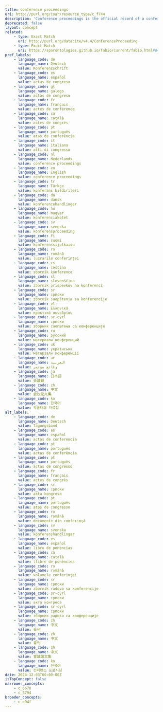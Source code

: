 ```yaml
---
title: conference proceedings
uri: http://purl.org/coar/resource_type/c_f744
description: 'Conference proceedings is the official record of a conference meeting. It is a collection of documents which corresponds to the presentations given at the conference. It may include additional content. [Source: http://www.ieee.org/documents/confprocdefined.pdf ]'
deprecated: false
layout: concept
related:
    - type: Exact Match
      uri: http://purl.org/datacite/v4.4/ConferenceProceeding
    - type: Exact Match
      uri: https://sparontologies.github.io/fabio/current/fabio.html#d4e2662
pref_labels:
    - language_code: de
      language_name: Deutsch
      value: Konferenzschrift
    - language_code: es
      language_name: español
      value: actas de congreso
    - language_code: gl
      language_name: galego
      value: actas de congreso
    - language_code: fr
      language_name: français
      value: actes de conférence
    - language_code: ca
      language_name: català
      value: actes de congrés
    - language_code: pt
      language_name: português
      value: atas de conferência
    - language_code: it
      language_name: italiano
      value: atti di congresso
    - language_code: nl
      language_name: Nederlands
      value: conference proceedings
    - language_code: en
      language_name: English
      value: conference proceedings
    - language_code: tr
      language_name: Türkçe
      value: konferans bildirileri
    - language_code: da
      language_name: dansk
      value: konferencehandlinger
    - language_code: hu
      language_name: magyar
      value: konferenciakötet
    - language_code: sv
      language_name: svenska
      value: konferensproceeding
    - language_code: fi
      language_name: suomi
      value: konferenssijulkaisu
    - language_code: ro
      language_name: română
      value: lucrarile conferinţei
    - language_code: cs
      language_name: čeština
      value: sborník konference
    - language_code: sl
      language_name: slovenščina
      value: zbornik prispevkov na konferenci
    - language_code: sr
      language_name: српски
      value: zbornik saopštenja sa konferencije
    - language_code: el
      language_name: Ελληνικά
      value: πρακτικά συνεδρίου
    - language_code: sr-cyrl
      language_name: српски
      value: зборник саопштења са конференције
    - language_code: ru
      language_name: русский
      value: материалы конференций
    - language_code: uk
      language_name: українська
      value: матеріали конференції
    - language_code: ar
      language_name: العربية
      value: وقائع مؤتمر
    - language_code: ja
      language_name: 日本語
      value: 会議録
    - language_code: zh
      language_name: 中文
      value: 会议论文集
    - language_code: ko
      language_name: 한국어
      value: 학술대회 자료집
alt_labels:
    - language_code: de
      language_name: Deutsch
      value: Tagungsband
    - language_code: es
      language_name: español
      value: actas de conferencia
    - language_code: pt
      language_name: português
      value: actas de conferência
    - language_code: pt
      language_name: português
      value: actas de congresso
    - language_code: fr
      language_name: français
      value: actes de congrès
    - language_code: sr
      language_name: српски
      value: akta kongresa
    - language_code: pt
      language_name: português
      value: atas de congresso
    - language_code: ro
      language_name: română
      value: documente din conferinţă
    - language_code: sv
      language_name: svenska
      value: konferenshandlingar
    - language_code: es
      language_name: español
      value: libro de ponencias
    - language_code: ca
      language_name: català
      value: llibre de ponències
    - language_code: ro
      language_name: română
      value: volumele conferinţei
    - language_code: sr
      language_name: српски
      value: zbornik radova sa konferencije
    - language_code: sr-cyrl
      language_name: српски
      value: акта конгреса
    - language_code: sr-cyrl
      language_name: српски
      value: зборник радова са конференције
    - language_code: zh
      language_name: 中文
      value: 会刊
    - language_code: zh
      language_name: 中文
      value: 會刊
    - language_code: zh
      language_name: 中文
      value: 會議論文集
    - language_code: ko
      language_name: 한국어
      value: 컨퍼런스 프로시딩
date: 2024-12-03T00:00:00Z
isTopConcept: false
narrower_concepts:
    - c_6670
    - c_5794
broader_concepts:
    - c_c94f
---
```


